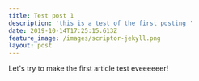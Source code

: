 ```yaml
---
title: Test post 1
description: 'this is a test of the first posting '
date: 2019-10-14T17:25:15.613Z
feature_image: /images/scriptor-jekyll.png
layout: post
---
```

Let's try to make the first article test eveeeeeer!
